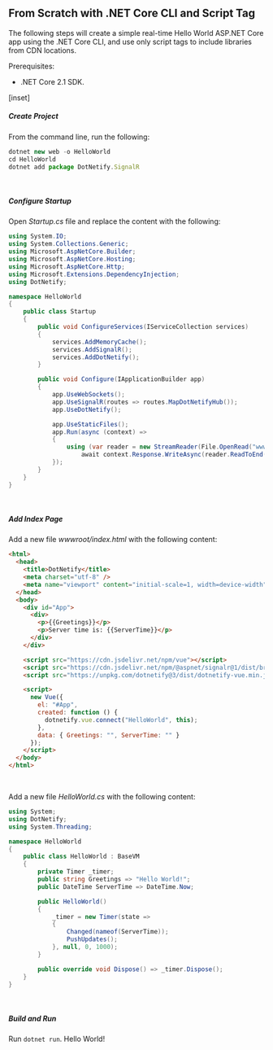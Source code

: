 ## From Scratch with .NET Core CLI and Script Tag

The following steps will create a simple real-time Hello World ASP.NET Core app using the .NET Core CLI, and use only script tags to include libraries from CDN locations.

Prerequisites:

- .NET Core 2.1 SDK.

[inset]

##### Create Project

From the command line, run the following:

```js
dotnet new web -o HelloWorld
cd HelloWorld
dotnet add package DotNetify.SignalR
```

<br/>

##### Configure Startup

Open _Startup.cs_ file and replace the content with the following:

```csharp
using System.IO;
using System.Collections.Generic;
using Microsoft.AspNetCore.Builder;
using Microsoft.AspNetCore.Hosting;
using Microsoft.AspNetCore.Http;
using Microsoft.Extensions.DependencyInjection;
using DotNetify;

namespace HelloWorld
{
    public class Startup
    {
        public void ConfigureServices(IServiceCollection services)
        {
            services.AddMemoryCache();
            services.AddSignalR();
            services.AddDotNetify();
        }

        public void Configure(IApplicationBuilder app)
        {
            app.UseWebSockets();
            app.UseSignalR(routes => routes.MapDotNetifyHub());
            app.UseDotNetify();

            app.UseStaticFiles();
            app.Run(async (context) =>
            {
                using (var reader = new StreamReader(File.OpenRead("wwwroot/index.html")))
                    await context.Response.WriteAsync(reader.ReadToEnd());
            });
        }
    }
}
```

<br/>

##### Add Index Page

Add a new file _wwwroot/index.html_ with the following content:

```html
<html>
  <head>
    <title>DotNetify</title>
    <meta charset="utf-8" />
    <meta name="viewport" content="initial-scale=1, width=device-width" />
  </head>
  <body>
    <div id="App">
      <div>
        <p>{{Greetings}}</p>
        <p>Server time is: {{ServerTime}}</p>
      </div>
    </div>

    <script src="https://cdn.jsdelivr.net/npm/vue"></script>
    <script src="https://cdn.jsdelivr.net/npm/@aspnet/signalr@1/dist/browser/signalr.min.js"></script>
    <script src="https://unpkg.com/dotnetify@3/dist/dotnetify-vue.min.js"></script>

    <script>
      new Vue({
        el: "#App",
        created: function () {
          dotnetify.vue.connect("HelloWorld", this);
        },
        data: { Greetings: "", ServerTime: "" }
      });
    </script>
  </body>
</html>
```

<br/>

Add a new file _HelloWorld.cs_ with the following content:

```csharp
using System;
using DotNetify;
using System.Threading;

namespace HelloWorld
{
    public class HelloWorld : BaseVM
    {
        private Timer _timer;
        public string Greetings => "Hello World!";
        public DateTime ServerTime => DateTime.Now;

        public HelloWorld()
        {
            _timer = new Timer(state =>
            {
                Changed(nameof(ServerTime));
                PushUpdates();
            }, null, 0, 1000);
        }

        public override void Dispose() => _timer.Dispose();
    }
}
```

<br/>

##### Build and Run

Run `dotnet run`. Hello World!
